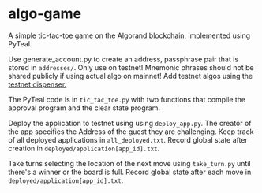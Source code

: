 # algo-game

A simple tic-tac-toe game on the Algorand blockchain, implemented using PyTeal.

Use generate_account.py to create an address, passphrase pair that is stored in `addresses/`. 
Only use on testnet! Mnemonic phrases should not be shared publicly if using actual algo on mainnet!
Add testnet algos using the [testnet dispenser.](https://bank.testnet.algorand.network)

The PyTeal code is in `tic_tac_toe.py` with two functions that compile the approval program and the clear state program.

Deploy the application to testnet using using `deploy_app.py`. The creator of the app specifies the Address of the guest they are challenging. Keep track of all deployed applications in `all_deployed.txt`. Record global state after creation in `deployed/application[app_id].txt`.

Take turns selecting the location of the next move using `take_turn.py` until there's a winner or the board is full. Record global state after each move in `deployed/application[app_id].txt`.
